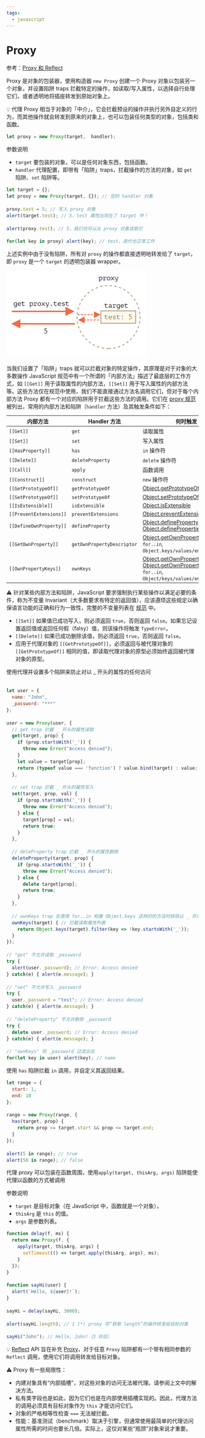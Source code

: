 ```yaml
---
tags:
  - javascript
---
```


# Proxy
参考：[Proxy 和 Reflect](https://zh.javascript.info/proxy)

Proxy 是对象的包装器，使用构造器 `new Proxy` 创建一个 Proxy 对象以包装另一个对象，并设置陷阱 traps 拦截特定的操作，如读取/写入属性，以选择自行处理它们，或者透明地将插座转发到原始对象上。

:bulb: 代理 Proxy 相当于对象的「中介」，它会拦截预设的操作并执行另外自定义的行为，而其他操作就会转发到原来的对象上，也可以包装任何类型的对象，包括类和函数。

```js
let proxy = new Proxy(target,  handler);
```

参数说明
- `target` 要包装的对象，可以是任何对象东西，包括函数。
- `handler` 代理配置，即带有「陷阱」traps，拦截操作的方法的对象，如 `get` 陷阱、`set` 陷阱等。


```js
let target = {};
let proxy = new Proxy(target, {}); // 空的 handler 对象

proxy.test = 5; // 写入 proxy 对象
alert(target.test); // 5，test 属性出现在了 target 中！

alert(proxy.test); // 5，我们也可以从 proxy 对象读取它

for(let key in proxy) alert(key); // test，迭代也正常工作
```

上述实例中由于没有陷阱，所有对 `proxy` 的操作都直接透明地转发给了 `target`，即 `proxy` 是一个 `target` 的透明包装器 wrapper。

![proxy](./_v_images/20200504090130681_26801.png)

当我们设置了「陷阱」traps 就可以拦截对象的特定操作，其原理是对于对象的大多数操作 JavaScript 规范中有一个所谓的「内部方法」描述了最底层的工作方式，如 `[[Get]]` 用于读取属性的内部方法，`[[Set]]` 用于写入属性的内部方法等。这些方法仅在规范中使用，我们不能直接通过方法名调用它们，但对于每个内部方法 Proxy 都有一个对应的陷阱用于拦截这些方法的调用。它们在 [proxy 规范](https://tc39.es/ecma262/#sec-proxy-object-internal-methods-and-internal-slots) 被列出，常用的内部方法和陷阱（`handler` 方法）及其触发条件如下：

|             内部方法              |             Handler 方法             |                                                                                                                                                                                                                                                    何时触发                                                                                                                                                                                                                                                     |
| ------------------------------------- | ------------------------------------------ | ------------------------------------------------------------------------------------------------------------------------------------------------------------------------------------------------------------------------------------------------------------------------------------------------------------------------------------------------------------------------------------------------------------------------------------------------------------------------------------------------------------------- |
| `[[Get]]`                        | `get`                                   | 读取属性                                                                                                                                                                                                                                                                                                                                                                                                                                                                                                        |
| `[[Set]]`                        | `set`                                   | 写入属性                                                                                                                                                                                                                                                                                                                                                                                                                                                                                                        |
| `[[HasProperty]]`           | `has`                                   | `in` 操作符                                                                                                                                                                                                                                                                                                                                                                                                                                                                                                    |
| `[[Delete]]`                   | `deleteProperty`                 | `delete` 操作符                                                                                                                                                                                                                                                                                                                                                                                                                                                                                             |
| `[[Call]]`                      | `apply`                                | 函数调用                                                                                                                                                                                                                                                                                                                                                                                                                                                                                                        |
| `[[Construct]]`              | `construct`                         | `new` 操作符                                                                                                                                                                                                                                                                                                                                                                                                                                                                                                  |
| `[[GetPrototypeOf]]`      | `getPrototypeOf`                 | [Object.getPrototypeOf](https://developer.mozilla.org/en-US/docs/Web/JavaScript/Reference/Global_Objects/Object/getPrototypeOf)                                                                                                                                                                                                                                                                                                                    |
| `[[SetPrototypeOf]]`      | `setPrototypeOf`                 | [Object.setPrototypeOf](https://developer.mozilla.org/en-US/docs/Web/JavaScript/Reference/Global_Objects/Object/setPrototypeOf)                                                                                                                                                                                                                                                                                                                     |
| `[[IsExtensible]]`         | `isExtensible`                     | [Object.isExtensible](https://developer.mozilla.org/en-US/docs/Web/JavaScript/Reference/Global_Objects/Object/isExtensible)                                                                                                                                                                                                                                                                                                                                |
| `[[PreventExtensions]]` | `preventExtensions`            | [Object.preventExtensions](https://developer.mozilla.org/en-US/docs/Web/JavaScript/Reference/Global_Objects/Object/preventExtensions)                                                                                                                                                                                                                                                                                                            |
| `[[DefineOwnProperty]]` | `defineProperty`                 | [Object.defineProperty](https://developer.mozilla.org/en-US/docs/Web/JavaScript/Reference/Global_Objects/Object/defineProperty), [Object.defineProperties](https://developer.mozilla.org/en-US/docs/Web/JavaScript/Reference/Global_Objects/Object/defineProperties)                                                                                                                  |
| `[[GetOwnProperty]]`      | `getOwnPropertyDescriptor` | [Object.getOwnPropertyDescriptor](https://developer.mozilla.org/en-US/docs/Web/JavaScript/Reference/Global_Objects/Object/getOwnPropertyDescriptor), `for..in`, `Object.keys/values/entries`                                                                                                                                                                                                                    |
| `[[OwnPropertyKeys]]`    | `ownKeys`                             | [Object.getOwnPropertyNames](https://developer.mozilla.org/en-US/docs/Web/JavaScript/Reference/Global_Objects/Object/getOwnPropertyNames), [Object.getOwnPropertySymbols](https://developer.mozilla.org/en-US/docs/Web/JavaScript/Reference/Global_Objects/Object/getOwnPropertySymbols), `for..in`, `Object/keys/values/entries` |

:warning: 针对某些内部方法和陷阱，JavaScript 要求强制执行某些操作以满足必要的条件，称为不变量 Invariant（大多数要求有特定的返回值），应该遵顼这些规定以确保语言功能的正确和行为一致性，完整的不变量列表在 [规范](https://tc39.es/ecma262/#sec-proxy-object-internal-methods-and-internal-slots) 中。

- `[[Set]]` 如果值已成功写入，则必须返回 `true`，否则返回 `false`。如果忘记设置返回值或返回任何假（falsy）值，则该操作将触发 `TypeError`。
- `[[Delete]]` 如果已成功删除该值，则必须返回 `true`，否则返回 `false`。
- 应用于代理对象的 `[[GetPrototypeOf]]`，必须返回与被代理对象的 `[[GetPrototypeOf]]` 相同的值，即读取代理对象的原型必须始终返回被代理对象的原型。

使用代理并设置多个陷阱来防止对以 _ 开头的属性的任何访问
```js

let user = {
  name: "John",
  _password: "***"
};

user = new Proxy(user, {
  // get trap 拦截 _ 开头的属性读取
  get(target, prop) {
    if (prop.startsWith('_')) {
      throw new Error("Access denied");
    }
    let value = target[prop];
    return (typeof value === 'function') ? value.bind(target) : value; // (*)
  },

  // set trap 拦截 _ 开头的属性写入
  set(target, prop, val) {
    if (prop.startsWith('_')) {
      throw new Error("Access denied");
    } else {
      target[prop] = val;
      return true;
    }
  },

  // deleProperty trap 拦截 _ 开头的属性删除
  deleteProperty(target, prop) {
    if (prop.startsWith('_')) {
      throw new Error("Access denied");
    } else {
      delete target[prop];
      return true;
    }
  },

  // ownKeys trap 在使用 for..in 和像 Object.keys 这样的的方法时排除以 _ 开头的属性
  ownKeys(target) { // 拦截读取属性列表
    return Object.keys(target).filter(key => !key.startsWith('_'));
  }
});

// "get" 不允许读取 _password
try {
  alert(user._password); // Error: Access denied
} catch(e) { alert(e.message); }

// "set" 不允许写入 _password
try {
  user._password = "test"; // Error: Access denied
} catch(e) { alert(e.message); }

// "deleteProperty" 不允许删除 _password
try {
  delete user._password; // Error: Access denied
} catch(e) { alert(e.message); }

// "ownKeys" 将 _password 过滤出去
for(let key in user) alert(key); // name
```

使用 `has` 陷阱拦截 `in` 调用，并自定义其返回结果。

```js
let range = {
  start: 1,
  end: 10
};

range = new Proxy(range, {
  has(target, prop) {
    return prop >= target.start && prop <= target.end;
  }
});

alert(5 in range); // true
alert(50 in range); // false
```

代理 proxy 可以包装在函数周围，使用`apply(target, thisArg, args)` 陷阱能使代理以函数的方式被调用

参数说明
- `target` 是目标对象（在 JavaScript 中，函数就是一个对象），
- `thisArg` 是 `this` 的值。
- `args` 是参数列表。

```js
function delay(f, ms) {
  return new Proxy(f, {
    apply(target, thisArg, args) {
      setTimeout(() => target.apply(thisArg, args), ms);
    }
  });
}

function sayHi(user) {
  alert(`Hello, ${user}!`);
}

sayHi = delay(sayHi, 3000);

alert(sayHi.length); // 1 (*) proxy 将“获取 length”的操作转发给目标对象

sayHi("John"); // Hello, John!（3 秒后）
```

:bulb: [Reflect](https://developer.mozilla.org/en-US/docs/Web/JavaScript/Reference/Global_Objects/Reflect) API 旨在补充 [Proxy](https://developer.mozilla.org/en-US/docs/Web/JavaScript/Reference/Global_Objects/Proxy)，对于任意 `Proxy` 陷阱都有一个带有相同参数的 `Reflect` 调用，使用它们将调用转发给目标对象。

:warning: Proxy 有一些局限性：

- 内建对象具有“内部插槽”，对这些对象的访问无法被代理。请参阅上文中的解决方法。
- 私有类字段也是如此，因为它们也是在内部使用插槽实现的。因此，代理方法的调用必须具有目标对象作为 `this` 才能访问它们。
- 对象的严格相等性检查 `===` 无法被拦截。
- 性能：基准测试（benchmark）取决于引擎，但通常使用最简单的代理访问属性所需的时间也要长几倍。实际上，这仅对某些“瓶颈”对象来说才重要。